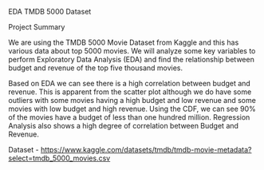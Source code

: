 EDA TMDB 5000 Dataset

Project Summary

We are using the TMDB 5000 Movie Dataset from Kaggle and this has various data about top 5000 movies. We will analyze some key variables to perform Exploratory Data Analysis (EDA) and find the relationship between budget and revenue of the top five thousand movies. 

Based on EDA we can see there is a high correlation between budget and revenue. This is apparent from the scatter plot although we do have some outliers with some movies having a high budget and low revenue and some movies with low budget and high revenue. Using the CDF, we can see 90% of the movies have a budget of less than one hundred million. Regression Analysis also shows a high degree of correlation between Budget and Revenue.

Dataset - https://www.kaggle.com/datasets/tmdb/tmdb-movie-metadata?select=tmdb_5000_movies.csv
